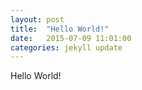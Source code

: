 ```yaml
---
layout: post
title:  "Hello World!"
date:   2015-07-09 11:01:00
categories: jekyll update
---
```

Hello World!
